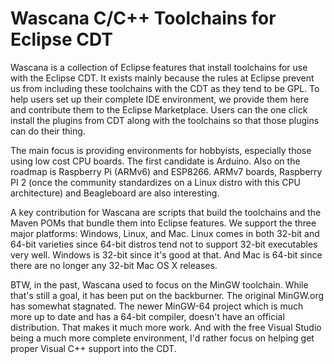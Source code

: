 # Wascana C/C++ Toolchains for Eclipse CDT

Wascana is a collection of Eclipse features that install toolchains for use
with the Eclipse CDT. It exists mainly because the rules at Eclipse prevent
us from including these toolchains with the CDT as they tend to be GPL.
To help users set up their complete IDE environment, we provide them here
and contribute them to the Eclipse Marketplace. Users can the one click
install the plugins from CDT along with the toolchains so that those plugins
can do their thing.

The main focus is providing environments for hobbyists, especially those using
low cost CPU boards.
The first candidate is Arduino.
Also on the roadmap is Raspberry Pi (ARMv6) and ESP8266.
ARMv7 boards, Raspberry PI 2 (once the community standardizes on a Linux
distro with this CPU architecture) and Beagleboard are also interesting.

A key contribution for Wascana are scripts that build the toolchains and the
Maven POMs that bundle them into Eclipse features. We support the three
major platforms: Windows, Linux, and Mac. Linux comes in both 32-bit and
64-bit varieties since 64-bit distros tend not to support 32-bit executables
very well. Windows is 32-bit since it's good at that. And Mac is 64-bit since
there are no longer any 32-bit Mac OS X releases.

BTW, in the past, Wascana used to focus on the MinGW toolchain. While that's
still a goal, it has been put on the backburner. The original MinGW.org has
somewhat stagnated. The newer MinGW-64 project which is much more up to date
and has a 64-bit compiler, doesn't have an official distribution. That makes
it much more work. And with the free Visual Studio being a much more complete
environment, I'd rather focus on helping get proper Visual C++ support into
the CDT.
